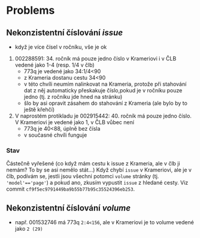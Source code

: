 # Problems
## Nekonzistentní číslování _issue_
- když je více čísel v ročníku, vše je ok
1. 002288591: 34. ročník má pouze jedno číslo v Krameriovi i v ČLB vedené jako 1-4 (resp. 1/4 v člb)
    - 773q je vedené jako 34:1/4<90
    - z Krameria dostanu cestu 34<90
    - v této chvíli neumím nalinkovat na Krameria, protože při stahování dat z něj automaticky přeskakuje číslo,pokud je v ročníku pouze jedno (tj. z ročníku jde hned na stránku)
    - šlo by asi opravit zásahem do stahování z Krameria (ale bylo by to ještě křehčí)
2. V naprostém protikladu je 002915442: 40. ročník má pouze jedno číslo. V Krameriovi je vedené jako 1, v ČLB vůbec není 
    - 773q je 40<88, úplně bez čísla
    - v současné chvíli funguje

### Stav
Částečně vyřešené (co když mám cestu k issue z Krameria, ale v člb ji nemám? To by se asi nemělo stát...)
Když chybí `issue` v Krameriovi, ale je v člb, podívám se, jestli jsou všechni potomci `volume` stránky (tj. `'model'=='page'`) a pokud ano, zkusím vypustit `issue` z hledané cesty. Viz commit `cf9f5ec9791449ba9b55b77b95c35524396eb253`.

## Nekonzistentní číslování _volume_
- např. 001532746 má 773q `2:4<156`, ale v Krameriovi je to volume vedené jako `2 (29)`